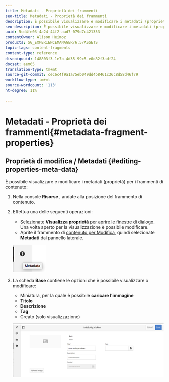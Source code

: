 ```yaml
---
title: Metadati - Proprietà dei frammenti
seo-title: Metadati - Proprietà dei frammenti
description: È possibile visualizzare e modificare i metadati (proprietà) per i frammenti di contenuto.
seo-description: È possibile visualizzare e modificare i metadati (proprietà) per i frammenti di contenuto.
uuid: 5cd4fe03-4a24-44f2-aad7-079d7c421353
contentOwner: Alison Heimoz
products: SG_EXPERIENCEMANAGER/6.5/ASSETS
topic-tags: content-fragments
content-type: reference
discoiquuid: 148803f3-1e7b-4d35-99c5-e0d82f3adf24
docset: aem65
translation-type: tm+mt
source-git-commit: cec6c4f9a1a75eb049dd4b8461c36c8d58d46f79
workflow-type: tm+mt
source-wordcount: '113'
ht-degree: 11%

---
```



# Metadati - Proprietà dei frammenti{#metadata-fragment-properties}

## Proprietà di modifica / Metadati {#editing-properties-meta-data}

È possibile visualizzare e modificare i metadati (proprietà) per i frammenti di contenuto:

1. Nella console **Risorse** , andate alla posizione del frammento di contenuto.
1. Effettua una delle seguenti operazioni:

   * Selezionate [**Visualizza proprietà** per aprire le finestre di dialogo](/help/assets/manage-assets.md#editing-properties). Una volta aperto per la visualizzazione è possibile modificare.
   * Aprite il frammento di [contenuto per Modifica](/help/assets/content-fragments/content-fragments-managing.md#opening-the-fragment-editor), quindi selezionate **Metadati** dal pannello laterale.

   ![cfm-6420-06](assets/cfm-6420-06.png)

1. La scheda **Base** contiene le opzioni che è possibile visualizzare o modificare:

   * Miniatura, per la quale è possibile **caricare l’immagine**
   * **Titolo**
   * **Descrizione**
   * **Tag**
   * Creato (solo visualizzazione)

   ![cfm-6420-07](assets/cfm-6420-07.png)

